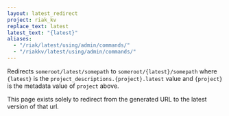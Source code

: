 ```yaml
---
layout: latest_redirect
project: riak_kv
replace_text: latest
latest_text: "{latest}"
aliases:
  - "/riak/latest/using/admin/commands/"
  - "/riakkv/latest/using/admin/commands/"
---
```


Redirects `someroot/latest/somepath` to `someroot/{latest}/somepath` 
where `{latest}` is the `project_descriptions.{project}.latest` value
and `{project}` is the metadata value of `project` above.

This page exists solely to redirect from the generated URL to the latest version of
that url.


